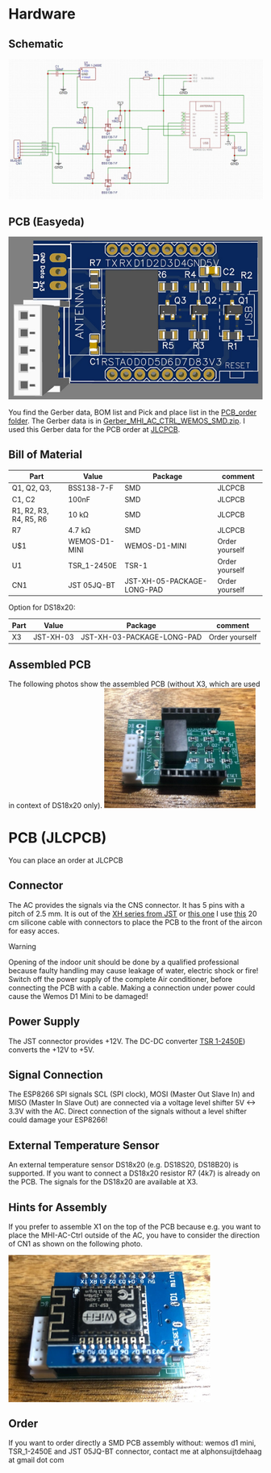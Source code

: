 # Hardware

## Schematic
![schematic](MHI-AC-Ctrl_Schematic.png)

## PCB (Easyeda)
![Front PCB](front.png)

You find the Gerber data, BOM list and Pick and place list in the [PCB_order folder](PCB_order). The Gerber data is in [Gerber_MHI_AC_CTRL_WEMOS_SMD.zip](PCB_order/Gerber_MHI_AC_CTRL_WEMOS_SMD.zip). 
I used this Gerber data for the PCB order at [JLCPCB](https://jlcpcb.com).


## Bill of Material
Part |Value            |Package                    |comment
---- | ----            |----                       |-----
Q1, Q2, Q3,   |BSS138-7-F          |SMD                     |JLCPCB
C1, C2   |100nF             |SMD                     |JLCPCB
R1, R2, R3, R4, R5, R6  |10 kΩ  |SMD                     |JLCPCB
R7  |4.7 kΩ  |SMD                     |JLCPCB
U$1  |WEMOS-D1-MINI    |WEMOS-D1-MINI              |Order yourself
U1   |TSR_1-2450E       |TSR-1                      |Order yourself
CN1   |JST 05JQ-BT      |JST-XH-05-PACKAGE-LONG-PAD                     |Order yourself

Option for DS18x20:

Part |Value            |Package                    |comment
---- | ----            |----                       |-----
X3   |JST-XH-03        |JST-XH-03-PACKAGE-LONG-PAD |Order yourself

## Assembled PCB
The following photos show the assembled PCB (without X3, which are used in context of DS18x20 only).
<img src="pcb.png" width=300/>

# PCB (JLCPCB)
You can place an order at JLCPCB

## Connector
The AC provides the signals via the CNS connector. It has 5 pins with a pitch of 2.5 mm. It is out of the [XH series from JST](https://eu.mouser.com/ProductDetail/JST-Commercial/05JQ-BTP?qs=QpmGXVUTftFtpuyGEgLQzw%3D%3D) or [this one](https://www.conrad.nl/nl/p/jst-05jq-bt-female-behuizing-board-jq-totaal-aantal-polen-5-rastermaat-2-50-mm-inhoud-1-stuk-s-554143.html)
I use [this](https://domoticx.net/webshop/connector-jst-xh-5p-254mm-pitch-male-female-lipo-4s-balance-22awg-20cm-silicone-welded/) 20 cm silicone cable with connectors to place the PCB to the front of the aircon for easy acces.

> [!WARNING]
> Opening of the indoor unit should be done by a qualified professional because faulty handling may cause leakage of water, electric shock or fire!
> Switch off the power supply of the complete Air conditioner, before connecting the PCB with a cable.
> Making a connection under power could cause the Wemos D1 Mini to be damaged!

## Power Supply
The JST connector provides +12V. The DC-DC converter [TSR 1-2450E](https://eu.mouser.com/ProductDetail/TRACO-Power/TSR-1-2450E?qs=vmHwEFxEFR%2FlQnbAtEoeVA%3D%3D)) converts the +12V to +5V.

## Signal Connection
The ESP8266 SPI signals SCL (SPI clock), MOSI (Master Out Slave In) and MISO (Master In Slave Out) are connected via a voltage level shifter 5V <-> 3.3V with the AC. Direct connection of the signals without a level shifter could damage your ESP8266!

## External Temperature Sensor
An external temperature sensor DS18x20 (e.g. DS18S20, DS18B20) is supported. If you want to connect a DS18x20 resistor R7 (4k7) is already on the PCB. The signals for the DS18x20 are available at X3.

## Hints for Assembly
If you prefer to assemble X1 on the top of the PCB because e.g. you want to place the MHI-AC-Ctrl outside of the AC, you have to consider the direction of CN1 as shown on the following photo.

<img src="pcb_assembled.png" width=400 align="center"/>

## Order
If you want to order directly a SMD PCB assembly without: wemos d1 mini, TSR_1-2450E and JST 05JQ-BT connector, contact me at
alphonsuijtdehaag at gmail dot com
